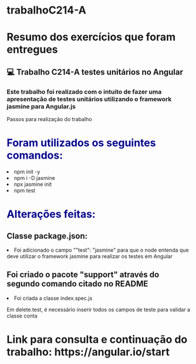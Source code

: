 # trabalhoC214-A

# Resumo dos exercícios que foram entregues

## :computer: Trabalho C214-A testes unitários no Angular
### Este trabalho foi realizado com o intuito de fazer uma apresentação de testes unitários utilizando o framework jasmine para Angular.js

<head>
    Passos para realização do trabalho
</head>

<body>
    <h1 style="color:#00008b">Foram utilizados os seguintes comandos: </h1>
        <li> npm init -y </li>
        <li> npm i -D jasmine </li>
        <li> npx jasmine init </li>
        <li> npm test </li>     
    <h1 style="color:#00008b">Alterações feitas: </h1>
        <h2> Classe package.json: </h2> 
            <li> Foi adicionado o campo ""test": "jasmine" para que o node entenda que deve utilizar o framework jasmine para realizar os testes em Angular </li> 
        <h2> Foi criado o pacote "support" através do segundo comando citado no README </h2>
            <li> Foi criada a classe index.spec.js </li>
                <p> Em delete.test, é necessário inserir todos os campos de teste para validar a classe conta </p>                   
    </h1>
    <h1>Link para consulta e continuação do trabalho: https://angular.io/start</h1>                
</body>    